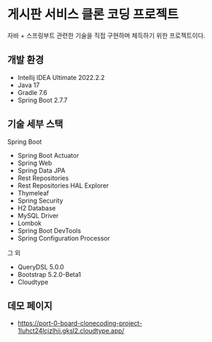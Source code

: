# 게시판 서비스 클론 코딩 프로젝트
자바 + 스프링부트 관련한 기술을 직접 구현하며 체득하기 위한 프로젝트이다.


## 개발 환경
* Intellij IDEA Ultimate 2022.2.2
* Java 17
* Gradle 7.6
* Spring Boot 2.7.7

## 기술 세부 스택

Spring Boot

* Spring Boot Actuator
* Spring Web
* Spring Data JPA
* Rest Repositories
* Rest Repositories HAL Explorer
* Thymeleaf
* Spring Security
* H2 Database
* MySQL Driver
* Lombok
* Spring Boot DevTools
* Spring Configuration Processor

그 외

* QueryDSL 5.0.0
* Bootstrap 5.2.0-Beta1
* Cloudtype

## 데모 페이지

* https://port-0-board-clonecoding-project-1luhct24lcjzlhii.gksl2.cloudtype.app/
